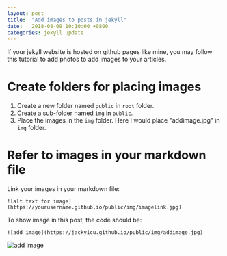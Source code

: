 ```yaml
---
layout: post
title:  "Add images to posts in jekyll"
date:   2018-08-09 10:10:00 +0800
categories: jekyll update
---
```



If your jekyll website is hosted on github pages like mine, you may follow this tutorial to add photos to add images to your articles.

# Create folders for placing images

1. Create a new folder named `public` in  `root` folder.
2. Create a sub-folder named `img` in `public`.
3. Place the images in the `img` folder. Here I would place "addimage.jpg" in `img` folder.

# Refer to images in your markdown file

Link your images in your markdown file:

`![alt text for image](https://yourusername.github.io/public/img/imagelink.jpg)`

To show image in this post, the code should be:

`![add image](https://jackyicu.github.io/public/img/addimage.jpg)`

![add image](https://jackyicu.github.io/public/img/addimage.jpg)